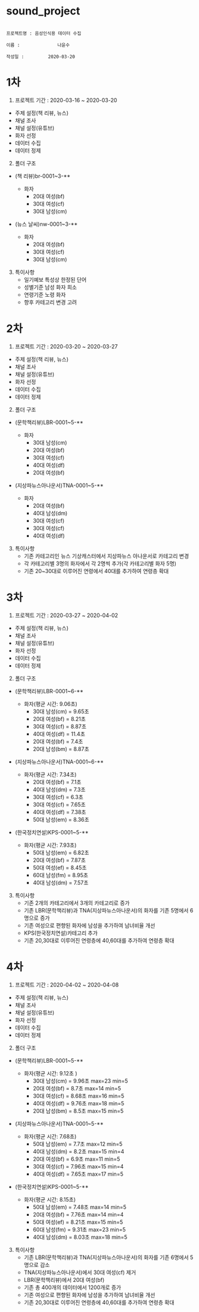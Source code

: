 # sound_project

                                                                                 프로젝트명 : 음성인식용 데이터 수집
                                                                                     이름 :              나윤수
                                                                                   작성일 :         2020-03-20
                                                                                                                                
1차
==========================================
1. 프로젝트 기간 : 2020-03-16 ~ 2020-03-20
  - 주제 설정(책 리뷰, 뉴스)
  - 채널 조사
  - 채널 설정(유튜브)
  - 화자 선정
  - 데이터 수집
  - 데이터 정제

2. 폴더 구조

* (책 리뷰)br-0001~3-**
  - 화자
    + 20대 여성(bf)
    + 30대 여성(cf)
    + 30대 남성(cm)

* (뉴스 날씨)nw-0001~3-**
  - 화자
    + 20대 여성(bf)
    + 30대 여성(cf)
    + 30대 남성(cm)

3. 특이사항
   * 일기예보 특성상 한정된 단어
   * 성별기준 남성 화자 희소
   * 연령기준 노령 화자
   * 향후 카테고리 변경 고려
 
2차
==========================================
1. 프로젝트 기간 : 2020-03-20 ~ 2020-03-27
  - 주제 설정(책 리뷰, 뉴스)
  - 채널 조사
  - 채널 설정(유튜브)
  - 화자 선정
  - 데이터 수집
  - 데이터 정제

2. 폴더 구조

* (문학책리뷰)LBR-0001~5-**
  - 화자
    + 30대 남성(cm)
    + 20대 여성(bf)
    + 30대 여성(cf)
    + 40대 여성(df)
    + 20대 여성(bf)

* (지상파뉴스아나운서)TNA-0001~5-**
  - 화자
    + 20대 여성(bf)
    + 40대 남성(dm)
    + 30대 여성(cf)
    + 30대 여성(cf)
    + 40대 여성(df)

3. 특이사항
   * 기존 카테고리인 뉴스 기상캐스터에서 지상파뉴스 아나운서로 카테고리 변경
   * 각 카테고리별 3명의 화자에서 각 2명씩 추가(각 카테고리별 화자 5명)
   * 기존 20~30대로 이루어진 연령에서 40대를 추가하여 연령층 확대
 
3차
==========================================
1. 프로젝트 기간 : 2020-03-27 ~ 2020-04-02
  - 주제 설정(책 리뷰, 뉴스)
  - 채널 조사
  - 채널 설정(유튜브)
  - 화자 선정
  - 데이터 수집
  - 데이터 정제

2. 폴더 구조

* (문학책리뷰)LBR-0001~6-**
  - 화자(평균 시간: 9.06초)
    + 30대 남성(cm) = 9.65초
    + 20대 여성(bf) = 8.21초
    + 30대 여성(cf) = 8.87초
    + 40대 여성(df) = 11.4초
    + 20대 여성(bf) = 7.4초
    + 20대 남성(bm) = 8.87초 

* (지상파뉴스아나운서)TNA-0001~6-**
  - 화자(평균 시간: 7.34초)
    + 20대 여성(bf) = 7.1초
    + 40대 남성(dm) = 7.3초
    + 30대 여성(cf) = 6.3초
    + 30대 여성(cf) = 7.65초
    + 40대 여성(df) = 7.38초
    + 50대 남성(em) = 8.36초

* (한국정치연설)KPS-0001~5-**
  - 화자(평균 시간: 7.93초)
    + 50대 남성(em) = 6.82초
    + 20대 여성(bf) = 7.87초
    + 50대 여성(ef) = 8.45초
    + 60대 남성(fm) = 8.95초
    + 40대 남성(dm) = 7.57초

3. 특이사항
   * 기존 2개의 카테고리에서 3개의 카테고리로 증가
   * 기존 LBR(문학책리뷰)과 TNA(지상파뉴스아나운서)의 화자를 기존 5명에서 6명으로 증가
   * 기존 여성으로 편향된 화자에 남성을 추가하여 남녀비율 개선
   * KPS(한국정치연설)카테고리 추가
   * 기존 20,30대로 이루어진 연령층에 40,60대를 추가하여 연령층 확대
 
 
4차
==========================================
1. 프로젝트 기간 : 2020-04-02 ~ 2020-04-08
  - 주제 설정(책 리뷰, 뉴스)
  - 채널 조사
  - 채널 설정(유튜브)
  - 화자 선정
  - 데이터 수집
  - 데이터 정제

2. 폴더 구조

* (문학책리뷰)LBR-0001~5-**
  - 화자(평균 시간: 9.12초 )
    + 30대 남성(cm) = 9.96초 max=23 min=5
    + 20대 여성(bf) = 8.7초 max=14 min=5
    + 30대 여성(cf) = 8.68초 max=16 min=5
    + 40대 여성(df) = 9.76초 max=18 min=5
    + 20대 남성(bm) = 8.5초 max=15 min=5
 

* (지상파뉴스아나운서)TNA-0001~5-**
  - 화자(평균 시간: 7.68초)
    + 50대 남성(em) = 7.7초 max=12 min=5
    + 40대 남성(dm) = 8.2초 max=15 min=4
    + 20대 여성(bf) = 6.9초 max=11 min=5
    + 30대 여성(cf) = 7.96초 max=15 min=4
    + 40대 여성(df) = 7.65초 max=17 min=5

* (한국정치연설)KPS-0001~5-**
  - 화자(평균 시간: 8.15초)
    + 50대 남성(em) = 7.48초 max=14 min=5
    + 20대 여성(bf) = 7.76초 max=14 min=4
    + 50대 여성(ef) = 8.21초 max=15 min=5
    + 60대 남성(fm) = 9.31초 max=23 min=5
    + 40대 남성(dm) = 8.03초 max=18 min=5

3. 특이사항
   * 기존 LBR(문학책리뷰)과 TNA(지상파뉴스아나운서)의 화자를 기존 6명에서 5명으로 감소
   * TNA(지상파뉴스아나운서)에서 30대 여성(cf) 제거
   * LBR(문학책리뷰)에서 20대 여성(bf) 
   * 기존 총 400개의 데이터에서 1200개로 증가
   * 기존 여성으로 편향된 화자에 남성을 추가하여 남녀비율 개선
   * 기존 20,30대로 이루어진 연령층에 40,60대를 추가하여 연령층 확대
   

